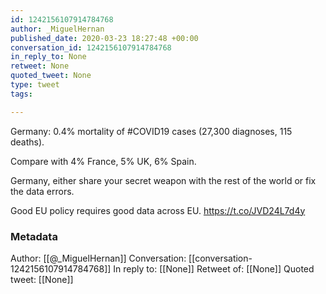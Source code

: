 ```yaml
---
id: 1242156107914784768
author: _MiguelHernan
published_date: 2020-03-23 18:27:48 +00:00
conversation_id: 1242156107914784768
in_reply_to: None
retweet: None
quoted_tweet: None
type: tweet
tags:

---
```


Germany: 0.4% mortality of #COVID19 cases (27,300 diagnoses, 115 deaths).

Compare with 4% France, 5% UK, 6% Spain.

Germany, either share your secret weapon with the rest of the world or fix the data errors. 

Good EU policy requires good data across EU.
https://t.co/JVD24L7d4y

### Metadata

Author: [[@_MiguelHernan]]
Conversation: [[conversation-1242156107914784768]]
In reply to: [[None]]
Retweet of: [[None]]
Quoted tweet: [[None]]

